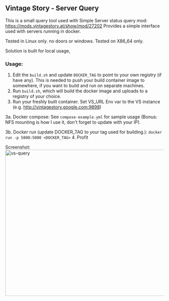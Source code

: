 ## Vintage Story - Server Query

This is a small query tool used with Simple Server status query mod: https://mods.vintagestory.at/show/mod/27202
Provides a simple interface used with servers running in docker.


Tested in Linux only. no doors or windows.
Tested on X86_64 only.

Solution is built for local usage,

### Usage:

1. Edit the ```build.sh``` and update ```DOCKER_TAG``` to point to your own registry (if have any). This is needed to push your build container image to somewhere, if you want to build and run on separate machines.
2. Run ```build.sh```, which will build the docker image and uploads to a registry of your choice.
3. Run your freshly built container. Set VS_URL Env var to the VS instance (e.g. http://vintagestory.google.com:9898)

  3a. Docker compose: See  ```compose-example.yml``` for sample usage (Bonus: NFS mounting is how I use it, don't forget to update with your IP).

  3b. Docker run (update DOCKER_TAG to your tag used for building.): ```docker run -p 5000:5000 <DOCKER_TAG>```
4. Profit

Screenshot:
<img width="1316" height="463" alt="vs-query" src="https://github.com/user-attachments/assets/1f1767ed-e52d-430a-a571-5bcea62369d9" />
